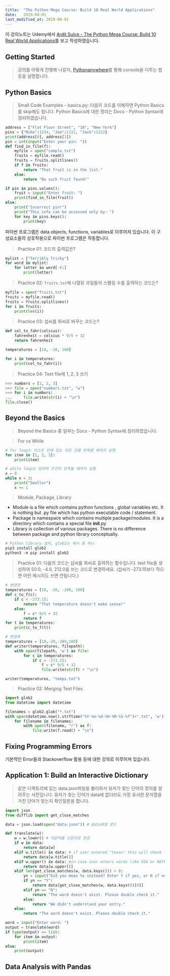```yaml
---
title:  "The Python Mega Course: Build 10 Real World Applications"
date:   2019-04-01
last_modified_at: 2019-04-01
---
```

이 강의노트는 Udemy에서 [Ardit Sulce - The Python Mega Course: Build 10 Real World Applications][1]를 보고 작성하였습니다.

## Getting Started
> 강의를 어떻게 진행해 나갈지, [Pythonanywhere][2]를 통해 console을 다루는 법 등을 설명합니다.

## Python Basics
> Small Code Examples - basics.py: 다음의 코드를 이해하면 Python Basics를 skip해도 됩니다. Python Basics에 대한 정리는 Docs - Python Syntax에 정리하였습니다.

```python
address = ["Flat Floor Street", "18", "New York"]
pins = {"Mike":1234, "Joe":1111, "Jack":2222}
print(address[0], address[1])
pin = int(input("Enter your pin: "))
def find_in_file(f):    
    myfile = open("sample.txt")
    fruits = myfile.read()
    fruits = fruits.splitlines()
    if f in fruits:
        return "That fruit is in the list."
    else:
        return "No such fruit found!"

if pin in pins.values():
    fruit = input("Enter fruit: ")
    print(find_in_file(fruit))
else:
    print("Incorrect pin!")
    print("This info can be accessed only by: ")
    for key in pins.keys():
        print(key)
```
파이썬 프로그램은 data objects, functions, variables로 이루어져 있습니다. 이 구성요소들의 상호작용으로 파이썬 프로그램은 작동합니다.
> Practice 01: 코드의 출력값은?

```python
mylist = ["Terribly Tricky"]
for word in mylist:
    for letter in word[-6:]
        print(letter)
```
> Practice 02: `fruits.txt`에 나열된 과일들의 스펠링 수를 출력하는 코드는?

```python
myfile = open("fruits.txt")
fruits = myfile.read()
fruits = fruits.splitlines()
for i in fruits:
    print(len(i))
```
> Practice 03: 섭씨를 화씨로 바꾸는 코드는?

```python
def cel_to_fahr(celsius):
    fahrenheit = celsius * 9/5 + 32
    return fahrenheit

temperatures = [10, -20, 100]

for i in temperatures:
    print(cel_to_fahr(i))
```
> Practice 04: Text file에 1, 2, 3 쓰기

```python
>>> numbers = [1, 2, 3]
>>> file = open("numbers.txt", "w")
>>> for i in numbers:
...     file.write(str(i) + "\n")
file.close()
```

## Beyond the Basics
> Beyond the Basics 중 일부는 Docs - Python Syntax에 정리하였습니다.

> For vs While

```python
# for loop는 리스트 안에 있는 모든 것을 반복할 때까지 실행
for item in [1, 2, 3]:
    print(item)

# while loop는 임의의 조건이 만족될 때까지 실행
x = 0
while x < 3:
    print("Smaller")
    x += 1
```
> Module, Package, Library

- Module is a file which contains python functions , global variables etc. It is nothing but .py file which has python executable code / statement.
- Package is namespace which contains multiple package/modules. It is a directory which contains a special file __init__.py
- Library is collection of various packages. There is no difference between package and python library conceptually.

```python
# Python library 설치, glob2는 예시 중 하나
pip3 install glob2
python3 -m pip install glob2
```
> Practice 01: 다음의 코드는 섭씨를 화씨로 출력하는 함수입니다. text file을 생성하여 50.0, -4.0, 212.0을 쓰는 코드로 변경하세요. (섭씨가 -273.15보다 작으면 어떤 메시지도 쓰면 안됩니다.)

```python
# 변경전
temperatures = [10, -20, -289, 100]
def c_to_f(c):
    if c < -273.15:
        return "That temperature doesn't make sense!"
    else:
        f = c* 9/5 + 32
        return f
for t in temperatures:
    print(c_to_f(t))
```
```python
# 변경후
temperatures = [10,-20,-289,100]
def writer(temperatures, filepath):
    with open(filepath, 'w') as file:
        for c in temperatures:
            if c > -273.15:
                f = c* 9/5 + 32
                file.write(str(f) + "\n")

writer(temperatures, "temps.txt")
```
> Practice 02: Merging Text Files

```python
import glob2
from datetime import datetime

filenames = glob2.glob("*.txt")
with open(datetime.now().strftime("%Y-%m-%d-%H-%M-%S-%f")+".txt", 'w') as file:
    for filename in filenames:
        with open(filename, "r") as f:
            file.write(f.read() + "\n")
```

## Fixing Programming Errors
기본적인 Error들과 Stackoverflow 활용 등에 대한 강의로 이루어져 있습니다.

## Application 1: Build an Interactive Dictionary
> 같은 디렉토리에 있는 data.json파일을 불러와서 유저가 찾는 단어의 정의를 알려주는 사전입니다. 유저가 찾는 단어가 data에 없더라도 가장 유사한 문자열을 가진 단어가 맞는지 확인질문을 합니다.

```python
import json
from difflib import get_close_matches

data = json.load(open("data.json")) # data파일 로드

def translate(w):
    w = w.lower() # 대문자를 소문자로 변경
    if w in data:
        return data[w]
    elif w.title() in data: # if user entered "texas" this will check for "Texas" as well.
        return data[w.title()]
    elif w.upper() in data: #in case user enters words like USA or NATO , like acronyms(두문자어)
        return data[w.upper()]
    elif len(get_close_matches(w, data.keys())) > 0:
        yn = input("Did you mean %s instead? Enter Y if yes, or N if no: " % get_close_matches(w, data.keys())[0])
        if yn == "Y":
            return data[get_close_matches(w, data.keys())[0]]
        elif yn == "N":
            return "The word doesn't exist. Please double check it."
        else:
            return "We didn't understand your entry."
    else:
        return "The word doesn't exist. Please double check it."

word = input("Enter word: ")
output = translate(word)
if type(output) == list:
    for item in output:
        print(item)
else:
    print(output)
```

## Data Analysis with Pandas

[1]: https://www.udemy.com/the-python-mega-course/
[2]: https://www.pythonanywhere.com
